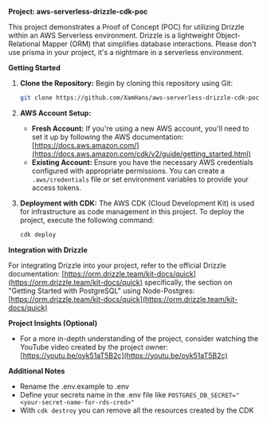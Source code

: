 **Project: aws-serverless-drizzle-cdk-poc**

This project demonstrates a Proof of Concept (POC) for utilizing Drizzle within an AWS Serverless environment. Drizzle is a lightweight Object-Relational Mapper (ORM) that simplifies database interactions. Please don't use prisma in your project, it's a nightmare in a serverless environment. 

**Getting Started**

1. **Clone the Repository:**
   Begin by cloning this repository using Git:

   ```bash
   git clone https://github.com/XamHans/aws-serverless-drizzle-cdk-poc.git
   ```

2. **AWS Account Setup:**
   - **Fresh Account:** If you're using a new AWS account, you'll need to set it up by following the AWS documentation: [https://docs.aws.amazon.com/](https://docs.aws.amazon.com/cdk/v2/guide/getting_started.html)
   - **Existing Account:** Ensure you have the necessary AWS credentials configured with appropriate permissions. You can create a `.aws/credentials` file or set environment variables to provide your access tokens.

3. **Deployment with CDK:**
   The AWS CDK (Cloud Development Kit) is used for infrastructure as code management in this project. To deploy the project, execute the following command:

   ```bash
   cdk deploy
   ```

**Integration with Drizzle**

For integrating Drizzle into your project, refer to the official Drizzle documentation: [https://orm.drizzle.team/kit-docs/quick](https://orm.drizzle.team/kit-docs/quick) specifically, the section on "Getting Started with PostgreSQL" using Node-Postgres: [https://orm.drizzle.team/kit-docs/quick](https://orm.drizzle.team/kit-docs/quick)

**Project Insights (Optional)**

- For a more in-depth understanding of the project, consider watching the YouTube video created by the project owner: [https://youtu.be/oyk51aT5B2c](https://youtu.be/oyk51aT5B2c)

**Additional Notes**

- Rename the .env.example to .env
- Define your secrets name in the .env file like ```POSTGRES_DB_SECRET="<your-secret-name-for-rds-cred>" ```
- With ```cdk destroy``` you can remove all the resources created by the CDK
